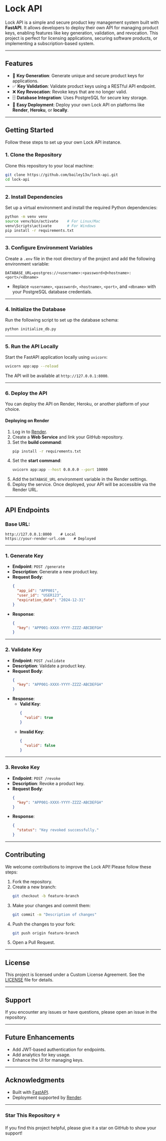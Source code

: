 
# Lock API

Lock API is a simple and secure product key management system built with **FastAPI**. It allows developers to deploy their own API for managing product keys, enabling features like key generation, validation, and revocation. This project is perfect for licensing applications, securing software products, or implementing a subscription-based system.

---

## Features

- 🔑 **Key Generation**: Generate unique and secure product keys for applications.
- ✅ **Key Validation**: Validate product keys using a RESTful API endpoint.
- ❌ **Key Revocation**: Revoke keys that are no longer valid.
- 🗄️ **Database Integration**: Uses PostgreSQL for secure key storage.
- 🚀 **Easy Deployment**: Deploy your own Lock API on platforms like **Render**, **Heroku**, or **locally**.

---

## Getting Started

Follow these steps to set up your own Lock API instance.

### 1. Clone the Repository
Clone this repository to your local machine:
```bash
git clone https://github.com/bailey13x/lock-api.git
cd lock-api
```

---

### 2. Install Dependencies
Set up a virtual environment and install the required Python dependencies:
```bash
python -m venv venv
source venv/bin/activate    # For Linux/Mac
venv\Scripts\activate       # For Windows
pip install -r requirements.txt
```

---

### 3. Configure Environment Variables
Create a `.env` file in the root directory of the project and add the following environment variable:
```plaintext
DATABASE_URL=postgres://<username>:<password>@<hostname>:<port>/<dbname>
```
- Replace `<username>`, `<password>`, `<hostname>`, `<port>`, and `<dbname>` with your PostgreSQL database credentials.

---

### 4. Initialize the Database
Run the following script to set up the database schema:
```bash
python initialize_db.py
```

---

### 5. Run the API Locally
Start the FastAPI application locally using `uvicorn`:
```bash
uvicorn app:app --reload
```
The API will be available at `http://127.0.0.1:8000`.

---

### 6. Deploy the API
You can deploy the API on Render, Heroku, or another platform of your choice.

#### Deploying on Render
1. Log in to [Render](https://render.com/).
2. Create a **Web Service** and link your GitHub repository.
3. Set the **build command**:
   ```bash
   pip install -r requirements.txt
   ```
4. Set the **start command**:
   ```bash
   uvicorn app:app --host 0.0.0.0 --port 10000
   ```
5. Add the `DATABASE_URL` environment variable in the Render settings.
6. Deploy the service. Once deployed, your API will be accessible via the Render URL.

---

## API Endpoints

### Base URL:
```
http://127.0.0.1:8000    # Local
https://your-render-url.com    # Deployed
```

---

### 1. Generate Key
- **Endpoint**: `POST /generate`
- **Description**: Generate a new product key.
- **Request Body**:
  ```json
  {
    "app_id": "APP001",
    "user_id": "USER123",
    "expiration_date": "2024-12-31"
  }
  ```
- **Response**:
  ```json
  {
    "key": "APP001-XXXX-YYYY-ZZZZ-ABCDEFGH"
  }
  ```

---

### 2. Validate Key
- **Endpoint**: `POST /validate`
- **Description**: Validate a product key.
- **Request Body**:
  ```json
  {
    "key": "APP001-XXXX-YYYY-ZZZZ-ABCDEFGH"
  }
  ```
- **Response**:
  - **Valid Key**:
    ```json
    {
      "valid": true
    }
    ```
  - **Invalid Key**:
    ```json
    {
      "valid": false
    }
    ```

---

### 3. Revoke Key
- **Endpoint**: `POST /revoke`
- **Description**: Revoke a product key.
- **Request Body**:
  ```json
  {
    "key": "APP001-XXXX-YYYY-ZZZZ-ABCDEFGH"
  }
  ```
- **Response**:
  ```json
  {
    "status": "Key revoked successfully."
  }
  ```

---

## Contributing

We welcome contributions to improve the Lock API! Please follow these steps:

1. Fork the repository.
2. Create a new branch:
   ```bash
   git checkout -b feature-branch
   ```
3. Make your changes and commit them:
   ```bash
   git commit -m "Description of changes"
   ```
4. Push the changes to your fork:
   ```bash
   git push origin feature-branch
   ```
5. Open a Pull Request.

---

## License

This project is licensed under a Custom License Agreement. See the [LICENSE](LICENSE) file for details.

---

## Support

If you encounter any issues or have questions, please open an issue in the repository.

---


## Future Enhancements

- Add JWT-based authentication for endpoints.
- Add analytics for key usage.
- Enhance the UI for managing keys.

---

## Acknowledgments

- Built with [FastAPI](https://fastapi.tiangolo.com/).
- Deployment supported by [Render](https://render.com/).

---

### Star This Repository ⭐

If you find this project helpful, please give it a star on GitHub to show your support!
